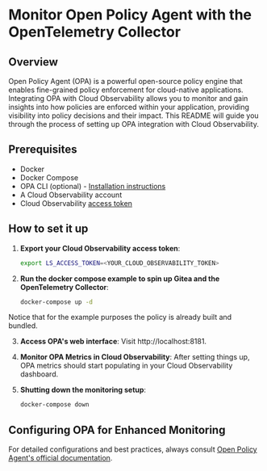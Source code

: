 # Monitor Open Policy Agent with the OpenTelemetry Collector

## Overview
Open Policy Agent (OPA) is a powerful open-source policy engine that enables fine-grained policy enforcement for cloud-native applications. Integrating OPA with Cloud Observability allows you to monitor and gain insights into how policies are enforced within your application, providing visibility into policy decisions and their impact. This README will guide you through the process of setting up OPA integration with Cloud Observability.

## Prerequisites

* Docker
* Docker Compose
* OPA CLI (optional) - [Installation instructions](https://www.openpolicyagent.org/docs/latest/#1-download-opa)
* A Cloud Observability account
* Cloud Observability [access token][ls-docs-access-token]

## How to set it up

1. **Export your Cloud Observability access token**:
    ```bash
    export LS_ACCESS_TOKEN=<YOUR_CLOUD_OBSERVABILITY_TOKEN>
    ```

2. **Run the docker compose example to spin up Gitea and the OpenTelemetry Collector**:
    ```bash
    docker-compose up -d
    ```
Notice that for the example purposes the policy is already built and bundled.

3. **Access OPA's web interface**: Visit http://localhost:8181.

4. **Monitor OPA Metrics in Cloud Observability**: After setting things up, OPA metrics should start populating in your Cloud Observability dashboard.

5. **Shutting down the monitoring setup**:
    ```bash
    docker-compose down
    ```

## Configuring OPA for Enhanced Monitoring

For detailed configurations and best practices, always consult [Open Policy Agent's official documentation][opa-docs].

[ls-docs-access-token]: https://docs.lightstep.com/docs/create-and-manage-access-tokens
[opa-docs]: https://www.openpolicyagent.org/docs/latest/
